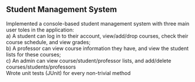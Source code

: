 ## Student Management System
Implemented a console-based student management system with three main user toles in the application: \
a) A student can log in to their account, view/add/drop courses, check their course schedule, and view grades;\
b) A professor can view course information they have, and view the student lists for these courses;\
c) An admin can view course/student/professor lists, and add/delete courses/students/professors\
Wrote unit tests (JUnit) for every non-trivial method
